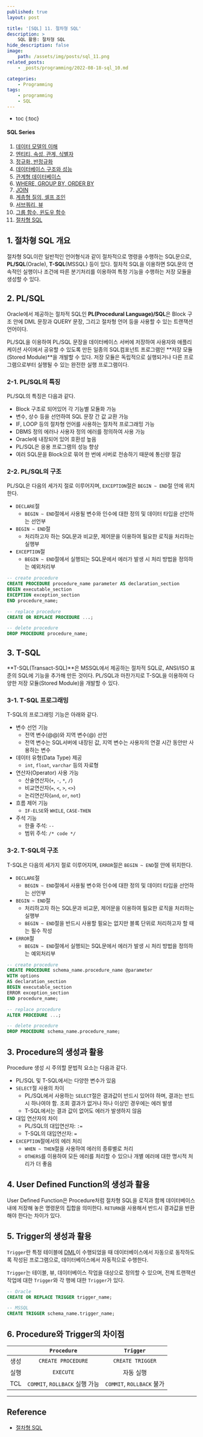 ```yaml
---
published: true
layout: post

title: '[SQL] 11. 절차형 SQL'
description: >
    SQL 활용: 절차형 SQL
hide_description: false
image:
    path: /assets/img/posts/sql_11.png
related_posts:
    - _posts/programming/2022-08-18-sql_10.md

categories:
    - Programming
tags:
    - programming
    - SQL
---
```

* toc
{:toc}

<h4>SQL Series</h4>
<div class="taxonomy__index">
    <ol class="description">
        <li><a href="/programming/sql_01/">데이터 모델의 이해</a></li>
        <li><a href="/programming/sql_02/">엔티티, 속성, 관계, 식별자</a></li>
        <li><a href="/programming/sql_03/">정규화, 반정규화</a></li>
        <li><a href="/programming/sql_04/">데이터베이스 구조와 성능</a></li>
        <li><a href="/programming/sql_05/">관계형 데이터베이스</a></li>
        <li><a href="/programming/sql_06/">WHERE, GROUP BY, ORDER BY</a></li>
        <li><a href="/programming/sql_07/">JOIN</a></li>
        <li><a href="/programming/sql_08/">계층형 질의, 셀프 조인</a></li>
        <li><a href="/programming/sql_09/">서브쿼리, 뷰</a></li>
        <li><a href="/programming/sql_10/">그룹 함수, 윈도우 함수</a></li>
        <li><a href="/programming/sql_11/">절차형 SQL</a></li>
    </ol>
</div>

## 1. 절차형 SQL 개요

절차형 SQL이란 일반적인 언어형식과 같이 절차적으로 명령을 수행하는 SQL문으로, **PL/SQL**(Oracle), **T-SQL**(MSSQL) 등이 있다. 절차적 SQL을 이용하면 SQL문의 연속적인 실행이나 조건에 따른 분기처리를 이용하여 특정 기능을 수행하는 저장 모듈을 생성할 수 있다.  

## 2. PL/SQL

Oracle에서 제공하는 절차적 SQL인 **PL(Procedural Language)/SQL**은 Block 구조 안에 DML 문장과 QUERY 문장, 그리고 절차형 언어 등을 사용할 수 있는 트랜잭션 언어이다.  

PL/SQL을 이용하여 PL/SQL 문장을 데이터베이스 서버에 저장하여 사용자와 애플리케이션 사이에서 공유할 수 있도록 만든 일종의 SQL컴포넌트 프로그램인 **저장 모듈(Stored Module)**을 개발할 수 있다. 저장 모듈은 독립적으로 실행되거나 다른 프로그램으로부터 실행될 수 있는 완전한 실행 프로그램이다.  

### 2-1. PL/SQL의 특징

PL/SQL의 특징은 다음과 같다.  

- Block 구조로 되어있어 각 기능별 모듈화 가능
- 변수, 상수 등을 선언하여 SQL 문장 간 값 교환 가능
- IF, LOOP 등의 절차형 언어를 사용하는 절차적 프로그래밍 가능
- DBMS 정의 에러나 사용자 정의 에러를 정의하여 사용 가능
- Oracle에 내장되어 있어 호환성 높음
- PL/SQL은 응용 프로그램의 성능 향상
- 여러 SQL문을 Block으로 묶어 한 번에 서버로 전송하기 때문에 통신량 절감

### 2-2. PL/SQL의 구조

PL/SQL은 다음의 세가지 절로 이루어지며, `EXCEPTION`절은 `BEGIN ~ END`절 안에 위치한다.  

- `DECLARE`절
    - `BEGIN ~ END`절에서 사용될 변수와 인수에 대한 정의 및 데이터 타입을 선언하는 선언부
- `BEGIN ~ END`절
    - 처리하고자 하는 SQL문과 비교문, 제어문을 이용하여 필요한 로직을 처리하는 실행부
- `EXCEPTION`절
    - `BEGIN ~ END`절에서 실행되는 SQL문에서 에러가 발생 시 처리 방법을 정의하는 예외처리부

```sql
-- create procedure
CREATE PROCEDURE procedure_name parameter AS declaration_section
BEGIN executable_section
EXCEPTION exception_section
END procedure_name;

-- replace procedure
CREATE OR REPLACE PROCEDURE ...;

-- delete procedure
DROP PROCEDURE procedure_name;
```

## 3. T-SQL

**T-SQL(Transact-SQL)**은 MSSQL에서 제공하는 절차적 SQL로, ANSI/ISO 표준의 SQL에 기능을 추가해 만든 것이다. PL/SQL과 마찬가지로 T-SQL을 이용하여 다양한 저장 모듈(Stored Module)을 개발할 수 있다.  

### 3-1. T-SQL 프로그래밍

T-SQL의 프로그래밍 기능은 아래와 같다.  

- 변수 선언 기능
    - 전역 변수(@@)와 지역 변수(@) 선언
    - 전역 변수는 SQL서버에 내장된 값, 지역 변수는 사용자의 연결 시간 동안만 사용하는 변수
- 데이터 유형(Data Type) 제공
    - `int`, `float`, `varchar` 등의 자료형
- 연산자(Operator) 사용 가능
    - 산술연산자(`+`, `-`, `*`, `/`)
    - 비교연산자(`=`, `<`, `>`, `<>`)
    - 논리연산자(`and`, `or`, `not`)
- 흐름 제어 기능
    - `IF-ELSE`와 `WHILE`, `CASE-THEN`
- 주석 기능
    - 한줄 주석: `--`
    - 범위 주석: `/* code */`

### 3-2. T-SQL의 구조

T-SQL은 다음의 세가지 절로 이루어지며, `ERROR`절은 `BEGIN ~ END`절 안에 위치한다.  

- `DECLARE`절
    - `BEGIN ~ END`절에서 사용될 변수와 인수에 대한 정의 및 데이터 타입을 선언하는 선언부
- `BEGIN ~ END`절
    - 처리하고자 하는 SQL문과 비교문, 제어문을 이용하여 필요한 로직을 처리하는 실행부
    - `BEGIN ~ END`절을 반드시 사용할 필요는 없지만 블록 단위로 처리하고자 할 때는 필수 작성
- `ERROR`절
    - `BEGIN ~ END`절에서 실행되는 SQL문에서 에러가 발생 시 처리 방법을 정의하는 예외처리부

```sql
-- create procedure
CREATE PROCEDURE schema_name.procedure_name @parameter
WITH options
AS declaration_section
BEGIN executable_section
ERROR exception_section
END procedure_name;

-- replace procedure
ALTER PROCEDURE ...;

-- delete procedure
DROP PROCEDURE schema_name.procedure_name;
```

## 3. Procedure의 생성과 활용

Procedure 생성 시 주의할 문법적 요소는 다음과 같다.  

- PL/SQL 및 T-SQL에서는 다양한 변수가 있음
- `SELECT`절 사용의 차이
    - PL/SQL에서 사용하는 `SELECT`절은 결과값이 반드시 있어야 하며, 결과는 반드시 하나여야 함. 조회 결과가 없거나 하나 이상인 경우에는 에러 발생
    - T-SQL에서는 결과 값이 없어도 에러가 발생하지 않음
- 대입 연산자의 차이
    - PL/SQL의 대입연산자: `:=`
    - T-SQL의 대입연산자: `=`
- `EXCEPTION`절에서의 에러 처리
    - `WHEN ~ THEN`절을 사용하여 에러의 종류별로 처리
    - `OTHERS`를 이용하여 모든 에러를 처리할 수 있으나 개별 에러에 대한 명시적 처리가 더 좋음

## 4. User Defined Function의 생성과 활용

User Defined Function은 Procedure처럼 절차형 SQL을 로직과 함께 데이터베이스 내에 저장해 놓은 명령문의 집합을 의미한다. `RETURN`을 사용해서 반드시 결과값을 반환해야 한다는 차이가 있다.  

## 5. Trigger의 생성과 활용

`Trigger`란 특정 테이블에 [DML](/programming/sql_05/#3-dml)이 수행되었을 때 데이터베이스에서 자동으로 동작하도록 작성된 프로그램으로, 데이터베이스에서 자동적으로 수행한다.  

`Trigger`는 테이블, 뷰, 데이터베이스 작업을 대상으로 정의할 수 있으며, 전체 트랜잭션 작업에 대한 `Trigger`와 각 행에 대한 `Trigger`가 있다.  

```sql
-- Oracle
CREATE OR REPLACE TRIGGER trigger_name;

-- MSSQL
CREATE TRIGGER schema_name.trigger_name;
```

## 6. Procedure와 Trigger의 차이점

||`Procedure`|`Trigger`|
|:-:|:-:|:-:|
|생성|`CREATE PROCEDURE`|`CREATE TRIGGER`|
|실행|`EXECUTE`|자동 실행|
|TCL|`COMMIT`, `ROLLBACK` 실행 가능|`COMMIT`, `ROLLBACK` 불가|

---
## Reference
- [절차형 SQL](https://dataonair.or.kr/db-tech-reference/d-guide/sql/?pageid=3&mod=document&uid=353)